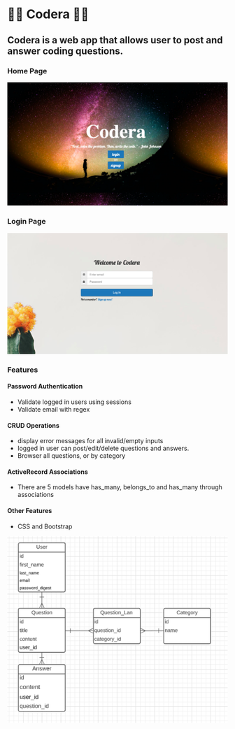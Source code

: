 # 👨‍🏫 Codera 👩‍🏫
## Codera is a web app that allows user to post and answer coding questions.

### Home Page
![Home_Page](app/assets/images/home.png)

### Login Page
![login_Page](app/assets/images/login.png)


### Features

#### Password Authentication
* Validate logged in users using sessions
* Validate email with regex

#### CRUD Operations
* display error messages for all invalid/empty inputs
* logged in user can post/edit/delete questions and answers.
* Browser all questions, or by category

#### ActiveRecord Associations
* There are 5 models have has_many, belongs_to and has_many through associations

#### Other Features
* CSS and Bootstrap

![Domain_Model](app/assets/images/domain.png)
